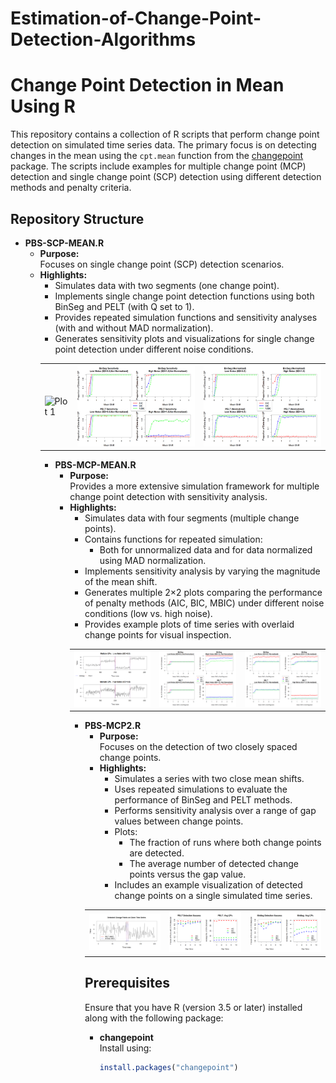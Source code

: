 # Estimation-of-Change-Point-Detection-Algorithms

# Change Point Detection in Mean Using R

This repository contains a collection of R scripts that perform change point detection on simulated time series data. The primary focus is on detecting changes in the mean using the `cpt.mean` function from the [changepoint](https://cran.r-project.org/web/packages/changepoint/index.html) package. The scripts include examples for multiple change point (MCP) detection and single change point (SCP) detection using different detection methods and penalty criteria.

## Repository Structure

- **PBS-SCP-MEAN.R**  
  - **Purpose:**  
    Focuses on single change point (SCP) detection scenarios.  
  - **Highlights:**  
    - Simulates data with two segments (one change point).
    - Implements single change point detection functions using both BinSeg and PELT (with Q set to 1).
    - Provides repeated simulation functions and sensitivity analyses (with and without MAD normalization).
    - Generates sensitivity plots and visualizations for single change point detection under different noise conditions.
    <table>
  <tr>
    <td><img src="IMAGES/SCP-MEAN-CP.png" alt="Plot 1" width="400"/></td>
    <td><img src="IMAGES/PBS-SCP-MEAN.png" alt="Plot 2" width="400"/></td>
    <td><img src="IMAGES/PBS-SCP-MEAN-MAD.png" alt="Plot 2" width="400"/></td>
  </tr>
</table>


- **PBS-MCP-MEAN.R**  
  - **Purpose:**  
    Provides a more extensive simulation framework for multiple change point detection with sensitivity analysis.  
  - **Highlights:**  
    - Simulates data with four segments (multiple change points).
    - Contains functions for repeated simulation:
      - Both for unnormalized data and for data normalized using MAD normalization.
    - Implements sensitivity analysis by varying the magnitude of the mean shift.
    - Generates multiple 2×2 plots comparing the performance of penalty methods (AIC, BIC, MBIC) under different noise conditions (low vs. high noise).
    - Provides example plots of time series with overlaid change points for visual inspection.
     <table>
  <tr>
    <td><img src="IMAGES/MCP-MEAN-CP.png" alt="Plot 1" width="400"/></td>
    <td><img src="IMAGES/PBS-MCP-MEAN.png" alt="Plot 2" width="400"/></td>
    <td><img src="IMAGES/PBS-MCP-MAD.png" alt="Plot 2" width="400"/></td>
  </tr>
</table>


- **PBS-MCP2.R**  
  - **Purpose:**  
    Focuses on the detection of two closely spaced change points.  
  - **Highlights:**  
    - Simulates a series with two close mean shifts.
    - Uses repeated simulations to evaluate the performance of BinSeg and PELT methods.
    - Performs sensitivity analysis over a range of gap values between change points.
    - Plots:
      - The fraction of runs where both change points are detected.
      - The average number of detected change points versus the gap value.
    - Includes an example visualization of detected change points on a single simulated time series.
   <table>
  <tr>
    <td><img src="IMAGES/PBS-MCP2.png" alt="Plot 1" width="400"/></td>
    <td><img src="IMAGES/P-MCP2.png" alt="Plot 2" width="400"/></td>
    <td><img src="IMAGES/B-MCP2.png" alt="Plot 2" width="400"/></td>
  </tr>
</table>



## Prerequisites

Ensure that you have R (version 3.5 or later) installed along with the following package:

- **changepoint**  
  Install using:
  ```r
  install.packages("changepoint")
